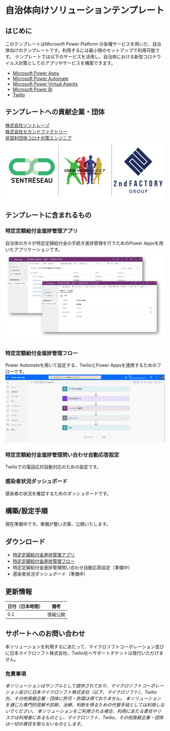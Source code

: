 # 自治体向けソリューションテンプレート
## はじめに
このテンプレートはMicrosoft Power Platform の各種サービスを用いた、自治体向けのテンプレートです。利用するには最小限のセットアップで利用可能です。
テンプレートでは以下のサービスを活用し、自治体における新型コロナウイルス対策としてのアプリやサービスを構築できます。
- [Microsoft Power Apps](https://powerapps.microsoft.com/)
- [Microsoft Power Automate](https://flow.microsoft.com/)
- [Microsoft Power Virtual Agents](https://powervirtualagents.microsoft.com/)
- [Microsoft Power BI](https://powerbi.microsoft.com/)
- [Twilio](https://www.twilio.com/ja/)

## テンプレートへの貢献企業・団体
[株式会社ソントレーゾ](https://sentreseau.com/)<br>
[株式会社セカンドファクトリー](http://www.2ndfactory.com/)<br>
[非営利団体コロナ対策エンジニア](https://www.covid19engr.com/)<br>
![貢献組織](doc-images/partner-orgs.png)

## テンプレートに含まれるもの
### 特定定額給付金進捗管理アプリ
自治体の方々が特定定額給付金の手続き進捗管理を行うためのPower Appsを用いたアプリケーションです。
![特定定額給付金進捗管理アプリの画面](doc-images/PowerApps-SubsidyManager.png)

### 特定定額給付金進捗管理フロー
Power Automateを用いて設定する、TwilioとPower Appsを連携するためのフローです。
![特定定額給付金進捗管理フローの設定画面](doc-images/PowerAutomate-SubsidyCall.png)

### 特定定額給付金進捗管理問い合わせ自動応答設定
Twilioでの電話応対自動対応のための設定です。

### 感染者状況ダッシュボード
感染者の状況を確認するためのダッシュボードです。

## 構築/設定手順
現在準備中です。準備が整い次第、公開いたします。

## ダウンロード
- [特定定額給付金進捗管理アプリ](https://github.com/covid19-engr/gov-powerplatform-template/raw/master/solution/特定定額給付金進捗管理アプリ_1_0_0_0.zip)
- [特定定額給付金進捗管理フロー](https://github.com/covid19-engr/gov-powerplatform-template/raw/master/solution/特定定額給付金進捗管理フロー_1_0_0_0.zip)
- 特定定額給付金進捗管理問い合わせ自動応答設定（準備中）
- 感染者状況ダッシュボード（準備中）

## 更新情報
日付（日本時間） | 備考
-|-
0.1|情報公開

## サポートへのお問い合わせ
本ソリューションを利用するにあたって、マイクロソフトコーポレーション並びに日本マイクロソフト株式会社、Twilio社へサポートチケットは発行いただけません。

### 免責事項
*本ソリューションはサンプルとして提供されており、マイクロソフトコーポレーション並びに日本マイクロソフト株式会社（以下、マイクロソフト）、Twilio社、その他貢献企業・団体に許可・許諾は得ておりません。
本ソリューションを通じた専門的見解や診断、治療、判断を得るための代替手段としては利用しないでください。
本ソリューションをご利用される場合、利用にあたる責任やリスクは利用者にあるものとし、マイクロソフト、Twilio、その他貢献企業・団体は一切の責任を取らないものとします。*
